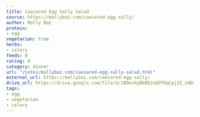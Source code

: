 ```yaml
---
title: Caesared Egg Sally Salad
source: https://mollybaz.com/caesared-egg-sally/
author: Molly Baz
protein:
- egg
vegetarian: true
herbs:
- celery
feeds: 0
rating: 0
category: dinner
url: "/notes/mollybaz.com/caesared-egg-sally-salad.html"
external_url: https://mollybaz.com/caesared-egg-sally/
drive_url: https://drive.google.com/file/d/1B9euFpBkBE2ubOTKqCpj3Z_LNDX1jqTK/view?usp=drive_link
tags:
- egg
- vegetarian
- celery
---
```



